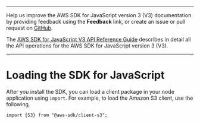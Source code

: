 --------

Help us improve the AWS SDK for JavaScript version 3 \(V3\) documentation by providing feedback using the **Feedback** link, or create an issue or pull request on [GitHub](https://github.com/awsdocs/aws-sdk-for-javascript-v3)\.

 The [AWS SDK for JavaScript V3 API Reference Guide](https://docs.aws.amazon.com/AWSJavaScriptSDK/v3/latest/index.html) describes in detail all the API operations for the AWS SDK for JavaScript version 3 \(V3\)\.

--------

# Loading the SDK for JavaScript<a name="loading-the-jssdk"></a>

After you install the SDK, you can load a client package in your node application using `import`\. For example, to load the Amazon S3 client, use the following\.

```
import {S3} from "@aws-sdk/client-s3";
```